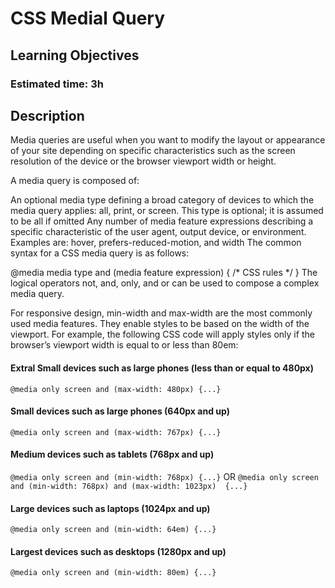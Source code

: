 # CSS Medial Query
## Learning Objectives

### Estimated time: 3h
## Description
Media queries are useful when you want to modify the layout or appearance of your site depending on specific characteristics such as the screen resolution of the device or the browser viewport width or height.

A media query is composed of:

An optional media type defining a broad category of devices to which the media query applies: all, print, or screen. This type is optional; it is assumed to be all if omitted
Any number of media feature expressions describing a specific characteristic of the user agent, output device, or environment. Examples are: hover, prefers-reduced-motion, and width
The common syntax for a CSS media query is as follows:

@media media type and (media feature expression) {
/* CSS rules */
}
The logical operators not, and, only, and or can be used to compose a complex media query.

For responsive design, min-width and max-width are the most commonly used media features. They enable styles to be based on the width of the viewport. For example, the following CSS code will apply styles only if the browser’s viewport width is equal to or less than 80em:

#### Extral Small devices such as large phones (less than or equal to 480px) 
`@media only screen and (max-width: 480px) {...}`
#### Small devices such as large phones (640px and up) 
`@media only screen and (max-width: 767px) {...}`
#### Medium devices such as tablets (768px and up)
`@media only screen and (min-width: 768px) {...}`
OR
`@media only screen and (min-width: 768px) and (max-width: 1023px)  {...}`

#### Large devices such as laptops (1024px and up)
`@media only screen and (min-width: 64em) {...}`

#### Largest devices such as desktops (1280px and up) 
`@media only screen and (min-width: 80em) {...}`